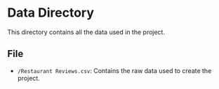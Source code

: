 # Data Directory

This directory contains all the data used in the project.

## File

- `/Restaurant Reviews.csv`: Contains the raw data used to create the project.
